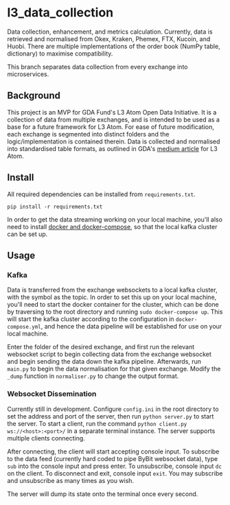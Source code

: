 # l3_data_collection
Data collection, enhancement, and metrics calculation. Currently, data is retrieved and normalised from Okex, Kraken, Phemex, FTX, Kucoin, and Huobi. There are multiple implementations of the order book (NumPy table, dictionary) to maximise compatibility.

This branch separates data collection from every exchange into microservices. 

## Background
This project is an MVP for GDA Fund's L3 Atom Open Data Initiative. It is a collection of data from multiple exchanges, and is intended to be used as a base for a future framework for L3 Atom. For ease of future modification, each exchange is segmented into distinct folders and the logic/implementation is contained therein. Data is collected and normalised into standardised table formats, as outlined in GDA's [medium article](https://gdafund.medium.com/open-crypto-data-initiative-1e096ccbf0e6) for L3 Atom.
## Install

All required dependencies can be installed from `requirements.txt`.
```
pip install -r requirements.txt
```

In order to get the data streaming working on your local machine, you'll also need to install [docker and docker-compose](https://docs.docker.com/desktop/windows/install/), so that the local kafka cluster can be set up.
## Usage
### Kafka
Data is transferred from the exchange websockets to a local kafka cluster, with the symbol as the topic. In order to set this up on your local machine, you'll need to start the docker container for the cluster, which can be done by traversing to the root directory and running `sudo docker-compose up`. This will start the kafka cluster according to the configuration in `docker-compose.yml`, and hence the data pipeline will be established for use on your local machine.

Enter the folder of the desired exchange, and first run the relevant websocket script to begin collecting data from the exchange websocket and begin sending the data down the kafka pipeline. Afterwards, run `main.py` to begin the data normalisation for that given exchange. Modify the `_dump` function in `normaliser.py` to change the output format.

### Websocket Dissemination
Currently still in development. Configure `config.ini` in the root directory to set the address and port of the server, then run `python server.py` to start the server. To start a client, run the command `python client.py ws://<host>:<port>/` in a separate terminal instance. The server supports multiple clients connecting.

After connecting, the client will start accepting console input. To subscribe to the data feed (currently hard coded to pipe ByBit websocket data), type `sub` into the console input and press enter. To unsubscribe, console input `dc` on the client. To disconnect and exit, console input `exit`. You may subscribe and unsubscribe as many times as you wish. 

The server will dump its state onto the terminal once every second.